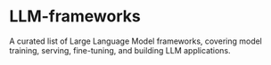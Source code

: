 # LLM-frameworks
A curated list of Large Language Model frameworks, covering model training, serving, fine-tuning, and building LLM applications.
